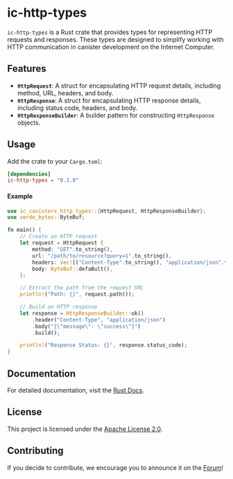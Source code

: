 # ic-http-types

`ic-http-types` is a Rust crate that provides types for representing HTTP requests and responses. These types are designed to simplify working with HTTP communication in canister development on the Internet Computer.

## Features

- **`HttpRequest`**: A struct for encapsulating HTTP request details, including method, URL, headers, and body.
- **`HttpResponse`**: A struct for encapsulating HTTP response details, including status code, headers, and body.
- **`HttpResponseBuilder`**: A builder pattern for constructing `HttpResponse` objects.

## Usage

Add the crate to your `Cargo.toml`:

```toml
[dependencies]
ic-http-types = "0.1.0"
```

#### Example

```rust
use ic_canisters_http_types::{HttpRequest, HttpResponseBuilder};
use serde_bytes::ByteBuf;

fn main() {
    // Create an HTTP request
    let request = HttpRequest {
        method: "GET".to_string(),
        url: "/path/to/resource?query=1".to_string(),
        headers: vec![("Content-Type".to_string(), "application/json".to_string())],
        body: ByteBuf::defaBult(),
    };

    // Extract the path from the request URL
    println!("Path: {}", request.path());

    // Build an HTTP response
    let response = HttpResponseBuilder::ok()
        .header("Content-Type", "application/json")
        .body("{\"message\": \"success\"}")
        .build();

    println!("Response Status: {}", response.status_code);
}
```

## Documentation
For detailed documentation, visit the [Rust Docs](https://docs.rs/ic-http-types).

## License
This project is licensed under the [Apache License 2.0](LICENSE).

## Contributing
If you decide to contribute, we encourage you to announce it on the [Forum](https://forum.dfinity.org/)!